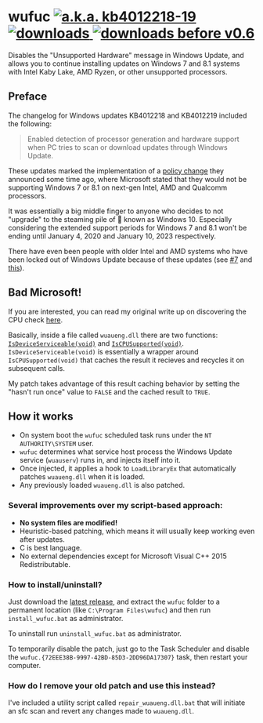 # wufuc [![a.k.a. kb4012218-19](https://img.shields.io/badge/a.k.a.-kb4012218--19-blue.svg)](../../tree/old-kb4012218-19) [![downloads](https://img.shields.io/github/downloads/zeffy/wufuc/total.svg) ![downloads before v0.6](https://img.shields.io/badge/downloads%20before%20v0.6-13k-brightgreen.svg)](https://github.com/zeffy/wufuc/releases/latest)

Disables the "Unsupported Hardware" message in Windows Update, and allows you to continue installing updates on Windows 7 and 8.1 systems with Intel Kaby Lake, AMD Ryzen, or other unsupported processors.

## Preface

The changelog for Windows updates KB4012218 and KB4012219 included the following:

> Enabled detection of processor generation and hardware support when PC tries to scan or download updates through Windows Update.

These updates marked the implementation of a [policy change](https://blogs.windows.com/windowsexperience/2016/01/15/windows-10-embracing-silicon-innovation/) they announced some time ago, where Microsoft stated that they would not be supporting Windows 7 or 8.1 on next-gen Intel, AMD and Qualcomm processors. 

It was essentially a big middle finger to anyone who decides to not "upgrade" to the steaming pile of :poop: known as Windows 10. Especially considering the extended support periods for Windows 7 and 8.1 won't be ending until January 4, 2020 and January 10, 2023 respectively.

There have even been people with older Intel and AMD systems who have been locked out of Windows Update because of these updates (see [#7](../../issues/7) and [this](https://answers.microsoft.com/en-us/windows/forum/windows8_1-update/amd-carrizo-ddr4-unsupported-hardware-message-on/f3fb2326-f413-41c9-a24b-7c14e6d51b0c?tab=question&status=AllReplies)).

## Bad Microsoft!

If you are interested, you can read my original write up on discovering the CPU check [here](../../tree/old-kb4012218-19).

Basically, inside a file called `wuaueng.dll` there are two functions: [`IsDeviceServiceable(void)`](https://gist.github.com/zeffy/e5ec266952932bc905eb0cbc6ed72185) and [`IsCPUSupported(void)`](https://gist.github.com/zeffy/1a8f8984d2bec97ae24af63a76278694). `IsDeviceServiceable(void)` is essentially a wrapper around `IsCPUSupported(void)` that caches the result it recieves and recycles it on subsequent calls. 

My patch takes advantage of this result caching behavior by setting the "hasn't run once" value to `FALSE` and the cached result to `TRUE`.

## How it works

- On system boot the `wufuc` scheduled task runs under the `NT AUTHORITY\SYSTEM` user.
- `wufuc` determines what service host process the Windows Update service (`wuauserv`) runs in, and injects itself into it.
- Once injected, it applies a hook to `LoadLibraryEx` that automatically patches `wuaueng.dll` when it is loaded.
- Any previously loaded `wuaueng.dll` is also patched.

### Several improvements over my script-based approach:		
- **No system files are modified!**
- Heuristic-based patching, which means it will usually keep working even after updates.		
- C is best language.		
- No external dependencies except for Microsoft Visual C++ 2015 Redistributable.	

### How to install/uninstall?

Just download the [latest release](https://github.com/zeffy/wufuc/releases/latest), and extract the `wufuc` folder to a permanent location (like `C:\Program Files\wufuc`) and then run `install_wufuc.bat` as administrator. 

To uninstall run `uninstall_wufuc.bat` as administrator. 

To temporarily disable the patch, just go to the Task Scheduler and disable the `wufuc.{72EEE38B-9997-42BD-85D3-2DD96DA17307}` task, then restart your computer.

### How do I remove your old patch and use this instead?

I've included a utility script called `repair_wuaueng.dll.bat` that will initiate an sfc scan and revert any changes made to `wuaueng.dll`.
